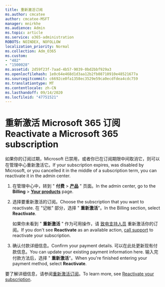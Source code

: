 ```yaml
---
title: 重新激活订阅
ms.author: cmcatee
author: cmcatee-MSFT
manager: mnirkhe
ms.audience: Admin
ms.topic: article
ms.service: o365-administration
ROBOTS: NOINDEX, NOFOLLOW
localization_priority: Normal
ms.collection: Adm_O365
ms.custom:
- "482"
- "1500028"
ms.assetid: 2d59f23f-7aad-4b57-9039-0bd2bbf929a3
ms.openlocfilehash: 1e0c64e468d1d3aa12b2fb08710910e48521677a
ms.sourcegitcommit: c6692ce0fa1358ec3529e59ca0ecdfdea4cdc759
ms.translationtype: MT
ms.contentlocale: zh-CN
ms.lasthandoff: 09/14/2020
ms.locfileid: "47751521"
---
```

# <a name="reactivate-a-microsoft-365-subscription"></a><span data-ttu-id="e88ec-102">重新激活 Microsoft 365 订阅</span><span class="sxs-lookup"><span data-stu-id="e88ec-102">Reactivate a Microsoft 365 subscription</span></span>

<span data-ttu-id="e88ec-103">如果你的订阅过期，Microsoft 已禁用，或者你已在订阅期限中间取消它，则可以在管理中心重新激活它。</span><span class="sxs-lookup"><span data-stu-id="e88ec-103">If your subscription expires, was disabled by Microsoft, or you cancelled it in the middle of a subscription term, you can reactivate it in the admin center.</span></span>
  
1. <span data-ttu-id="e88ec-104">在管理中心中，转到 " **付费** \> **[产品](https://go.microsoft.com/fwlink/p/?linkid=842054)** " 页面。</span><span class="sxs-lookup"><span data-stu-id="e88ec-104">In the admin center, go to the **Billing** \> **[Your products](https://go.microsoft.com/fwlink/p/?linkid=842054)** page.</span></span>

2. <span data-ttu-id="e88ec-105">选择要重新激活的订阅。</span><span class="sxs-lookup"><span data-stu-id="e88ec-105">Choose the subscription that you want to reactivate.</span></span> <span data-ttu-id="e88ec-106">在 "记帐" 部分，选择 " **重新激活**"。</span><span class="sxs-lookup"><span data-stu-id="e88ec-106">In the Billing section, select **Reactivate**.</span></span>

    <span data-ttu-id="e88ec-107">如果你未看到 " **重新激活** " 作为可用操作，请 [致电支持人员](https://docs.microsoft.com/microsoft-365/admin/contact-support-for-business-products) 重新激活你的订阅。</span><span class="sxs-lookup"><span data-stu-id="e88ec-107">If you don't see **Reactivate** as an available action, [call support](https://docs.microsoft.com/microsoft-365/admin/contact-support-for-business-products) to reactivate your subscription.</span></span>

3. <span data-ttu-id="e88ec-108">确认付款详细信息。</span><span class="sxs-lookup"><span data-stu-id="e88ec-108">Confirm your payment details.</span></span> <span data-ttu-id="e88ec-109">可以在此处更新现有付款信息。</span><span class="sxs-lookup"><span data-stu-id="e88ec-109">You can update your existing payment information here.</span></span> <span data-ttu-id="e88ec-110">输入完付款方法后，选择 " **重新激活**"。</span><span class="sxs-lookup"><span data-stu-id="e88ec-110">When you're finished entering your payment method, select **Reactivate**.</span></span>

<span data-ttu-id="e88ec-111">要了解详细信息，请参阅[重新激活订阅](https://docs.microsoft.com/microsoft-365/commerce/subscriptions/reactivate-your-subscription)。</span><span class="sxs-lookup"><span data-stu-id="e88ec-111">To learn more, see [Reactivate your subscription](https://docs.microsoft.com/microsoft-365/commerce/subscriptions/reactivate-your-subscription).</span></span>